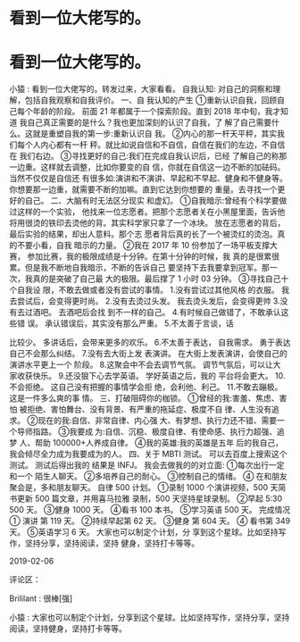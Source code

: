 # 看到一位大佬写的。

# 看到一位大佬写的。

小猿 : 看到一位大佬写的。转发过来，大家看看。 自我认知: 对自己的洞察和理解，包括自我观察和自我评价。 一、自 我认知的产生 ①重新认识自我，回顾自己每个年龄的阶段。 前面 21 年都属于一个探索阶段。直到 2018 年中旬，我才知道 我自己真正需要的是什么？我也更加深刻的认识了自我，了 解了自己需要什么。这就是重塑自我的第一步:重新认识自 我。 ②内心的那一杆天平秤，其实我们每个人内心都有一杆 秤。就比如说自信和不自信，自信在我们的左边，不自信在 我们右边。 ③寻找更好的自己:我们在完成自我认识后，已经 了解自己的称那一边重。这样就去调整，比如你要变的自 信，你就在自信这一边不断的加砝码。当然不仅仅是自信还 有很多如:演讲和不演讲、早起和不早起、健身和不健身等。 你想要那一边重，就需要不断的加嘛。直到它达到你想要的 重量。去寻找一个更好的自己。 二、大脑有时无法区分现实 和虚幻。 ①自我暗示:曾经有个科学要做过这样的一个实验， 他找来一位志愿者。把那个志愿者关在小黑屋里面，告诉他 将用很烫的铁印去烫他的背。其实科学家只拿了一个冰块。 放在志愿者的背后，最后实验的结果，却出人意料。那个志 愿者背后真的长了一个被烫红的烫泡。真的不要小看，自我 暗示的力量。 ②我在 2017 年 10 份参加了一场平板支撑大赛， 参加比赛，我的极限成绩是十分钟。在第十分钟的时候，我 真的是很累很累。但是我不断地自我暗示，不断的告诉自己 要坚持下去我要拿到冠军。那一次，我真的是突破了自己最 大的极限。最后撑了 1 小时 03 分钟。 ③寻找自己十个自我设 限，不敢去做或者没有尝试的事情。 1.没有尝试过其他风格 的衣服。 我去尝试后，会变得更时尚。 2.没有去烫过头发。 我去烫头发后，会变得更帅 3.没有去过酒吧。 去酒吧后会找 到不一样的自己。 4.有时候自己做错了，不敢承认这些错 误。 承认错误后，其实没有那么严重。 5.不太善于言谈，话

比较少。 多讲话后，会带来更多的欢乐。 6.不太善于表达， 自我需求。 勇于表达自己不会那么纠结。 7.没有去大街上发 表演讲。 在大街上发表演讲，会使自己的演讲水平更上一个 阶段。 8.这聚会中不会去调节气氛。 调节气氛后，可以让大 家收获快乐。 9.还没狠下心去学英语。 学好英语之后，我的 平台将会更大。 10.不会拒绝。 这自己没有把握的事情学会拒 绝，会利他、利己。 11.不敢去蹦极。 这是一件多么爽的事 情。 三、打破阻碍你的枷锁。 ①曾经的我:害羞、焦虑、害怕 被拒绝、害怕舞台、没有背景、有严重的拖延症、极度不自 律、人生没有追求。 ②现在的我:自信、非常自律、内心强 大、有梦想、执行力还不错、需要一个导师指路。 ③我要成 为:自信、沉稳、极度自律、有使命感、执行力超强、追梦 人、帮助 100000+人养成自律。 ④我的英雄:我的英雄是五年 后的我自己，我会倾尽全力成为我要成为的人。 四、关于 MBTI 测试。 可以去百度上搜索这个测试。 测试后得出我的 结果是 INFJ。 我会去做我的的对立面: ①每次出行一定和一个 陌生人聊天。 ②多培养自己的耐心。 ③控制自己的情绪。 ④ 在和朋友聚会是，多和朋友聊天。 自律 500 计划。 ①录制 1000 个演讲视频，500 天简书更新 500 篇文章，并用喜马拉雅 录制，500 天坚持星球录制。 ②早起 5:30 500 天。 ③健身 1000 天。 ④看书 100 本书。 ⑤学习英语 500 天。 完成情况 ① 演讲 第 119 天。 ②持续早起第 62 天。 ③健身 第 604 天。 ④ 看书第 349 天。 ⑤英语学习 6 天。 大家也可以制定个计划，分 享到这个星球。比如坚持写作，坚持分享，坚持阅读，坚持 健身，坚持打卡等等。

2019-02-06

评论区：

Brililant : 很棒[强]

小猿 : 大家也可以制定个计划，分享到这个星球。比如坚持写作，坚持分享，坚持阅读，坚持健身，坚持打卡等等。